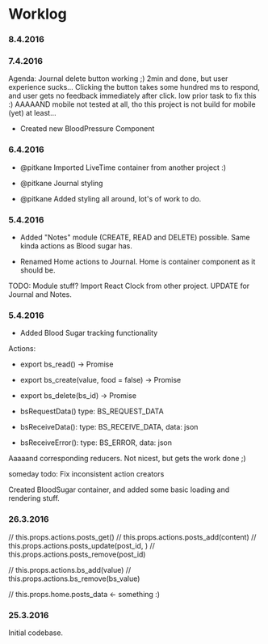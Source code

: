 # Worklog

### 8.4.2016



### 7.4.2016

Agenda: Journal delete button working ;) 2min and done, but user experience sucks... Clicking the button takes some hundred ms to respond, and user gets no feedback immediately after click. low prior task to fix this :) AAAAAND mobile not tested at all, tho this project is not build for mobile (yet) at least...

- Created new BloodPressure Component


### 6.4.2016

- @pitkane Imported LiveTime container from another project :)

- @pitkane Journal styling

- @pitkane Added styling all around, lot's of work to do.

### 5.4.2016

- Added "Notes" module (CREATE, READ and DELETE) possible. Same kinda actions as Blood sugar has.

- Renamed Home actions to Journal. Home is container component as it should be.

TODO: Module stuff? Import React Clock from other project. UPDATE for Journal and Notes.

### 5.4.2016

- Added Blood Sugar tracking functionality

Actions:
- export bs_read() -> Promise
- export bs_create(value, food = false) -> Promise
- export bs_delete(bs_id) -> Promise

- bsRequestData() type: BS_REQUEST_DATA
- bsReceiveData(): type: BS_RECEIVE_DATA, data: json
- bsReceiveError(): type: BS_ERROR, data: json

Aaaaand corresponding reducers. Not nicest, but gets the work done ;)

someday todo: Fix inconsistent action creators

Created BloodSugar container, and added some basic loading and rendering stuff.


### 26.3.2016

  // this.props.actions.posts_get()
  // this.props.actions.posts_add(content)
  // this.props.actions.posts_update(post_id, )
  // this.props.actions.posts_remove(post_id)

  // this.props.actions.bs_add(value)
  // this.props.actions.bs_remove(bs_value)

  // this.props.home.posts_data <- something :)

### 25.3.2016

Initial codebase.
